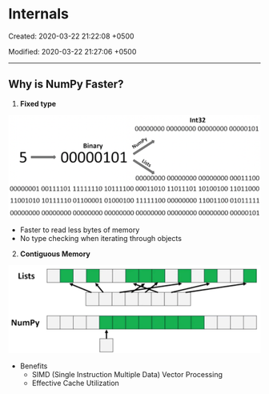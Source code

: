# Internals

Created: 2020-03-22 21:22:08 +0500

Modified: 2020-03-22 21:27:06 +0500

---

## Why is NumPy Faster?

1.  **Fixed type**

![0 1 /卄44 ](media/Internals-image1.png)


-   Faster to read less bytes of memory
-   No type checking when iterating through objects

2.  **Contiguous Memory**

![image](media/Internals-image2.png)
-   Benefits
    -   SIMD (Single Instruction Multiple Data) Vector Processing
    -   Effective Cache Utilization


